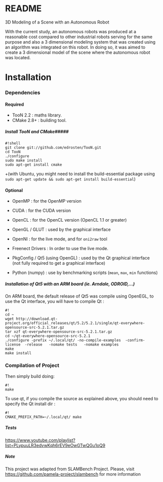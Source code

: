 # README #
3D Modeling of a Scene with an Autonomous Robot

With the current study, an autonomous robots was produced at a reasonable cost compared to other industrial robots serving for the same purpose and also a 3 dimensional modeling system that was created using an algorithm was integrated on this robot. In doing so, it was aimed to create a 3 dimensional model of the scene where the autonomous robot was located.

# Installation #

### Dependencies ###

#### Required ####

* TooN 2.2 : maths library.
* CMake 2.8+ : building tool.

##### Install TooN and CMake#####

```
#!shell
git clone git://github.com/edrosten/TooN.git
cd TooN
./configure
sudo make install
sudo apt-get install cmake

```
+(with Ubuntu, you might need to install the  build-essential package using ```sudo apt-get update && sudo apt-get install build-essential```)
 

#### Optional ####

* OpenMP : for the OpenMP version
* CUDA : for the CUDA version
* OpenCL : for the OpenCL version (OpenCL 1.1 or greater)

* OpenGL / GLUT : used by the graphical interface
* OpenNI : for the live mode, and for `oni2raw` tool 
* Freenect Drivers : In order to use the live mode.
* PkgConfig / Qt5 (using OpenGL) : used by the Qt graphical interface (not fully required to get a graphical interface)
* Python (numpy) : use by benchmarking scripts (`mean`, `max`, `min` functions)

##### Installation of Qt5 with an ARM board (ie. Arndale, ODROID,...) #####

On ARM board, the default release of Qt5 was compile using OpenEGL, to use the Qt interface, you will have to compile Qt :

```
#!
cd ~
wget http://download.qt-project.org/official_releases/qt/5.2/5.2.1/single/qt-everywhere-opensource-src-5.2.1.tar.gz
tar xzf qt-everywhere-opensource-src-5.2.1.tar.gz
cd ~/qt-everywhere-opensource-src-5.2.1
./configure -prefix ~/.local/qt/ -no-compile-examples  -confirm-license  -release   -nomake tests   -nomake examples
make
make install
```

### Compilation of Project ###

Then simply build doing: 

```
#!
make
```

To use qt, if you compile the source as explained above, you should need to specify the Qt install dir :
```
#!
CMAKE_PREFIX_PATH=~/.local/qt/ make
```


##### Tests

https://www.youtube.com/playlist?list=PLypuuLR3edvwKqh6rEV9eOwGTwQGu1oQ9

##### Note
This project was adapted from SLAMBench Project. Please, visit https://github.com/pamela-project/slambench for more information
